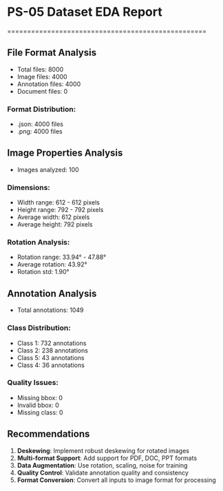 # PS-05 Dataset EDA Report
==================================================

## File Format Analysis
- Total files: 8000
- Image files: 4000
- Annotation files: 4000
- Document files: 0

### Format Distribution:
- .json: 4000 files
- .png: 4000 files

## Image Properties Analysis
- Images analyzed: 100

### Dimensions:
- Width range: 612 - 612 pixels
- Height range: 792 - 792 pixels
- Average width: 612 pixels
- Average height: 792 pixels

### Rotation Analysis:
- Rotation range: 33.94° - 47.88°
- Average rotation: 43.92°
- Rotation std: 1.90°

## Annotation Analysis
- Total annotations: 1049

### Class Distribution:
- Class 1: 732 annotations
- Class 2: 238 annotations
- Class 5: 43 annotations
- Class 4: 36 annotations

### Quality Issues:
- Missing bbox: 0
- Invalid bbox: 0
- Missing class: 0

## Recommendations
1. **Deskewing**: Implement robust deskewing for rotated images
2. **Multi-format Support**: Add support for PDF, DOC, PPT formats
3. **Data Augmentation**: Use rotation, scaling, noise for training
4. **Quality Control**: Validate annotation quality and consistency
5. **Format Conversion**: Convert all inputs to image format for processing